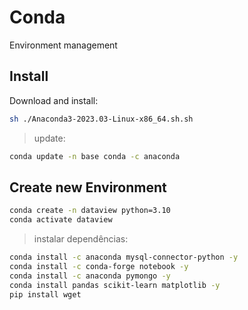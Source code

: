 # Conda

Environment management

## Install

Download and install:

```bash
sh ./Anaconda3-2023.03-Linux-x86_64.sh.sh
```

> update:

```bash
conda update -n base conda -c anaconda 
```

## Create new Environment

```bash
conda create -n dataview python=3.10
conda activate dataview
```

> instalar dependências:

```bash
conda install -c anaconda mysql-connector-python -y
conda install -c conda-forge notebook -y
conda install -c anaconda pymongo -y
conda install pandas scikit-learn matplotlib -y
pip install wget
```
